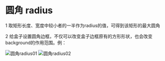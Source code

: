 # 圆角 radius

1 取矩形长度、宽度中较小者的一半作为radius的值，可得到该矩形的最大圆角

2 给盒子设置圆角边框，不仅可以改变盒子边框原有的方形形状，也会改变background的作用范围。例：

![圆角radius01](https://blog-1320825986.cos.ap-nanjing.myqcloud.com/20230726/yuanjiaoradius01.png "圆角radius01")
![圆角radius02](https://blog-1320825986.cos.ap-nanjing.myqcloud.com/20230726/yuanjiaoradius02.png "圆角radius02")